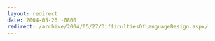 ```yaml
---
layout: redirect
date: 2004-05-26 -0800
redirect: /archive/2004/05/27/DifficultiesOfLanguageDesign.aspx/
---
```

